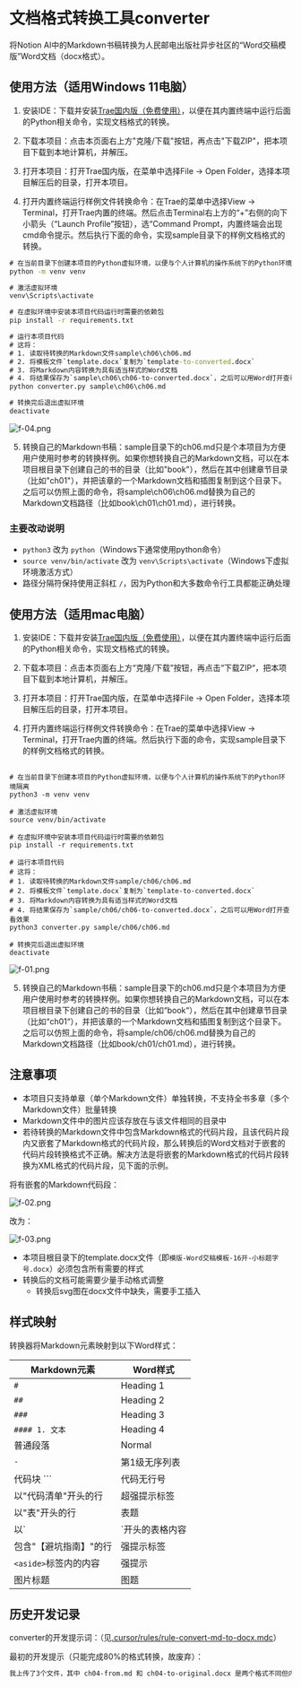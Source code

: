 # 文档格式转换工具converter

将Notion AI中的Markdown书稿转换为人民邮电出版社异步社区的“Word交稿模版”Word文档（docx格式）。

## 使用方法（适用Windows 11电脑）

1. 安装IDE：下载并安装[Trae国内版（免费使用）](https://www.trae.com.cn/)，以便在其内置终端中运行后面的Python相关命令，实现文档格式的转换。

2. 下载本项目：点击本页面右上方"克隆/下载"按钮，再点击"下载ZIP"，把本项目下载到本地计算机，并解压。

3. 打开本项目：打开Trae国内版，在菜单中选择File -> Open Folder，选择本项目解压后的目录，打开本项目。

4. 打开内置终端运行样例文件转换命令：在Trae的菜单中选择View -> Terminal，打开Trae内置的终端。然后点击Terminal右上方的“+”右侧的向下小箭头（“Launch Profile”按钮），选“Command Prompt，内置终端会出现cmd命令提示。然后执行下面的命令，实现sample目录下的样例文档格式的转换。

```cmd
# 在当前目录下创建本项目的Python虚拟环境，以便与个人计算机的操作系统下的Python环境隔离
python -m venv venv

# 激活虚拟环境
venv\Scripts\activate

# 在虚拟环境中安装本项目代码运行时需要的依赖包
pip install -r requirements.txt

# 运行本项目代码
# 这将：
# 1. 读取待转换的Markdown文件sample\ch06\ch06.md
# 2. 将模板文件`template.docx`复制为`template-to-converted.docx`
# 3. 将Markdown内容转换为具有适当样式的Word文档
# 4. 将结果保存为`sample\ch06\ch06-to-converted.docx`，之后可以用Word打开查看效果
python converter.py sample\ch06\ch06.md

# 转换完后退出虚拟环境
deactivate
```

![f-04.png](f-04.png)

5. 转换自己的Markdown书稿：sample目录下的ch06.md只是个本项目为方便用户使用时参考的转换样例。如果你想转换自己的Markdown文档，可以在本项目根目录下创建自己的书的目录（比如"book"），然后在其中创建章节目录（比如"ch01"），并把该章的一个Markdown文档和插图复制到这个目录下。之后可以仿照上面的命令，将sample\ch06\ch06.md替换为自己的Markdown文档路径（比如book\ch01\ch01.md），进行转换。

### 主要改动说明

- `python3` 改为 `python`（Windows下通常使用python命令）
- `source venv/bin/activate` 改为 `venv\Scripts\activate`（Windows下虚拟环境激活方式）
- 路径分隔符保持使用正斜杠 `/`，因为Python和大多数命令行工具都能正确处理

## 使用方法（适用mac电脑）

1. 安装IDE：下载并安装[Trae国内版（免费使用）](https://www.trae.com.cn/)，以便在其内置终端中运行后面的Python相关命令，实现文档格式的转换。

2. 下载本项目：点击本页面右上方“克隆/下载”按钮，再点击“下载ZIP“，把本项目下载到本地计算机，并解压。

3. 打开本项目：打开Trae国内版，在菜单中选择File -> Open Folder，选择本项目解压后的目录，打开本项目。

4. 打开内置终端运行样例文件转换命令：在Trae的菜单中选择View -> Terminal，打开Trae内置的终端。然后执行下面的命令，实现sample目录下的样例文档格式的转换。

```shell

# 在当前目录下创建本项目的Python虚拟环境，以便与个人计算机的操作系统下的Python环境隔离
python3 -m venv venv

# 激活虚拟环境
source venv/bin/activate

# 在虚拟环境中安装本项目代码运行时需要的依赖包
pip install -r requirements.txt

# 运行本项目代码
# 这将：
# 1. 读取待转换的Markdown文件sample/ch06/ch06.md
# 2. 将模板文件`template.docx`复制为`template-to-converted.docx`
# 3. 将Markdown内容转换为具有适当样式的Word文档
# 4. 将结果保存为`sample/ch06/ch06-to-converted.docx`，之后可以用Word打开查看效果
python3 converter.py sample/ch06/ch06.md

# 转换完后退出虚拟环境
deactivate
```

![f-01.png](f-01.png)

5. 转换自己的Markdown书稿：sample目录下的ch06.md只是个本项目为方便用户使用时参考的转换样例。如果你想转换自己的Markdown文档，可以在本项目根目录下创建自己的书的目录（比如“book“），然后在其中创建章节目录（比如“ch01“），并把该章的一个Markdown文档和插图复制到这个目录下。之后可以仿照上面的命令，将sample/ch06/ch06.md替换为自己的Markdown文档路径（比如book/ch01/ch01.md），进行转换。

## 注意事项

- 本项目只支持单章（单个Markdown文件）单独转换，不支持全书多章（多个Markdown文件）批量转换
- Markdown文件中的图片应该存放在与该文件相同的目录中
- 若待转换的Markdown文件中包含Markdown格式的代码片段，且该代码片段内又嵌套了Markdown格式的代码片段，那么转换后的Word文档对于嵌套的代码片段转换格式不正确。解决方法是将嵌套的Markdown格式的代码片段转换为XML格式的代码片段，见下面的示例。

将有嵌套的Markdown代码段：

![f-02.png](f-02.png)

改为：

![f-03.png](f-03.png)

- 本项目根目录下的template.docx文件（即`模版-Word交稿模板-16开-小标题字号.docx`）必须包含所有需要的样式
- 转换后的文档可能需要少量手动格式调整
  - 转换后svg图在docx文件中缺失，需要手工插入


## 样式映射

转换器将Markdown元素映射到以下Word样式：

| Markdown元素 | Word样式 |
|-------------|---------|
| `#` | Heading 1 |
| `##` | Heading 2 |
| `###` | Heading 3 |
| `#### 1. 文本` | Heading 4 |
| 普通段落 | Normal |
| `- ` | 第1级无序列表 |
| 代码块 ``` | 代码无行号 |
| 以"代码清单"开头的行 | 超强提示标签 |
| 以"表"开头的行 | 表题 |
| 以`|`开头的表格内容 | 表格单元格 |
| 包含"【避坑指南】"的行 | 强提示标签 |
| `<aside>`标签内的内容 | 强提示 |
| 图片标题 | 图题 |

## 历史开发记录

converter的开发提示词：（见[.cursor/rules/rule-convert-md-to-docx.mdc](.cursor/rules/rule-convert-md-to-docx.mdc)）

最初的开发提示（只能完成80%的格式转换，故废弃）：

```markdown
我上传了3个文件，其中 ch04-from.md 和 ch04-to-original.docx 是两个格式不同但内容相同的文件。我需要一个名为 converter 的 Python 程序来分析这两个文件的格式差异。当运行 "python3 converter ch04-from.md" 时，程序应执行以下操作：读取 ch04-from.md 的内容，复制 ch04-to-template.docx 文件并重命名为 ch04-to.docx，然后将 ch04-from.md 中的内容按照 ch04-to-original.docx 的格式写入 ch04-to.docx 中。转换完成后，用 Word 打开 ch04-to.docx 时应与 ch04-to-original.docx 的效果完全一致。由于没有上传 markdown 文件中的图片，转换后的 ch04-to.docx 可以不包含图片，但所有文字内容和格式必须与原文件保持一致，不能增减。如遇到"【避坑指南】"这样的特殊格式无法确定如何转换，请告知并尽力保留这些内容。
```
